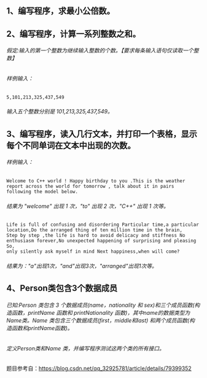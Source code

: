 ## 1、编写程序，求最小公倍数。
## 2、编写程序，计算一系列整数之和。
###### 假定:输入的第一个整数为继续输入整数的个数。【要求每条输入语句仅读取一个整数】 
###### 样例输入：

```
5,101,213,325,437,549
```

###### 输入五个整数分别是 101,213,325,437,549。
## 3、编写程序，读入几行文本，并打印一个表格，显示每个不同单词在文本中出现的次数。
###### 样例输入：

```
Welcome to C++ world ! Happy birthday to you .This is the weather report across the world for tomorrow , talk about it in pairs following the model below.
```
###### 结果为 "welcome" 出现 1 次，"to" 出现 2 次，"C++" 出现 1 次等。

```
Life is full of confusing and disordering Particular time,a particular location,Do the arranged thing of ten million time in the brain,
Step by step ,the life is hard to avoid delicacy and stiffness No enthusiasm forever,No unexpected happening of surprising and pleasing So,
only silently ask myself in mind Next happiness,when will come?
```
###### 结果为："a"出现1次，"and"出现3次，"arranged"出现1次等。
## 4、Person类包含3个数据成员
###### 已知:Person 类包含 3 个数据成员(name，nationality 和 sex)和三个成员函数(构造函数，printName 函数和 printNationality 函数)，其中name的数据类型为Name类。Name 类包含三个数据成员(first，middle和last) 和两个成员函数(构造函数和printName函数)。
###### 定义Person类和Name 类，并编写程序测试这两个类的所有接口。


题目参考自：https://blog.csdn.net/qq_32925781/article/details/79399352